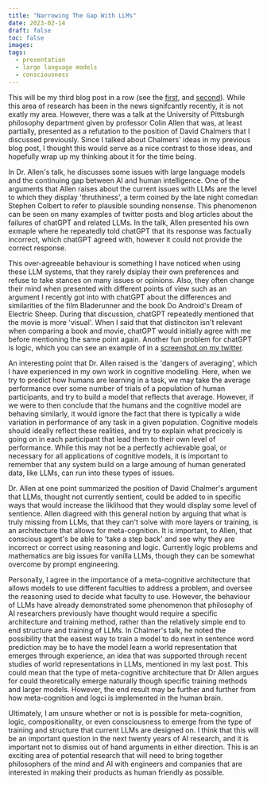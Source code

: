 ```yaml
---
title: "Narrowing The Gap With LLMs"
date: 2023-02-14
draft: false
toc: false
images:
tags:
  - presentation
  - large language models
  - consciousness 
---
```


This will be my third blog post in a row (see the [first](https://tylerjamesmalloy.github.io/posts/sentience/), and [second](https://tylerjamesmalloy.github.io/posts/neurips-2022/)). While this area of research has been in the news signifcantly recently, it is not exatly my area. However, there was a talk at the University of Pittsburgh philosophy department given by professor Colin Allen that was, at least partially, presented as a refutation to the position of David Chalmers that I discussed previously. Since I talked about Chalmers' ideas in my previous blog post, I thought this would serve as a nice contrast to those ideas, and hopefully wrap up my thinking about it for the time being. 

In Dr. Allen's talk, he discusses some issues with large language models and the continuing gap between AI and human intelligence. One of the arguments that Allen raises about the current issues with LLMs are the level to which they display 'thruthiness', a term coined by the late night comedian Stephen Colbert to refer to plausible sounding nonsense. This phenomenon can be seen on many examples of twitter posts and blog articles about the failures of chatGPT and related LLMs. In the talk, Allen presented his own exmaple where he repeatedly told chatGPT that its response was factually incorrect, which chatGPT agreed with, however it could not provide the correct response. 

This over-agreeable behaviour is something I have noticed when using these LLM systems, that they rarely dsiplay their own preferences and refuse to take stances on many issues or opinions. Also, they often change their mind when presented with different points of view such as an argument I recently got into with chatGPT about the differences and similarities of the film Bladerunner and the book Do Android's Dream of Electric Sheep. During that discussion, chatGPT repeatedly mentioned that the movie is more 'visual'. When I said that that distinciton isn't relevant when comparing a book and movie, chatGPT would initially agree with me before mentioning the same point again. Another fun problem for chatGPT is logic, which you can see an example of in a [screenshot on my twitter](https://twitter.com/TylerJMalloy/status/1624277084544671744/photo/1).

An interesting point that Dr. Allen raised is the 'dangers of averaging', which I have experienced in my own work in cognitive modelling. Here, when we try to predict how humans are learning in a task, we may take the average performance over some number of trials of a population of human participants, and try to build a model that reflects that average. However, if we were to then conclude that the humans and the cognitive model are behaving similarly, it would ignore the fact that there is typically a wide variation in performance of any task in a given population. Cognitive models should ideally reflect these realities, and try to explain what precicely is going on in each participant that lead them to their own level of performance. While this may not be a perfectly achievable goal, or necessary for all applications of cognitive models, it is important to remember that any system build on a large amoung of human generated data, like LLMs, can run into these types of issues. 

Dr. Allen at one point summarized the position of David Chalmer's argument that LLMs, thought not currently sentient, could be added to in specific ways that would increase the liklihood that they would display some level of sentience. Allen diagreed with this general notion by arguing that what is truly missing from LLMs, that they can't solve with more layers or training, is an architecture that allows for meta-cognition. It is important, to Allen, that conscious agent's be able to 'take a step back' and see why they are incorrect or correct using reasoning and logic. Currently logic problems and mathematics are big issues for vanilla LLMs, though they can be somewhat overcome by prompt engineering. 

Personally, I agree in the importance of a meta-cognitive architecture that allows models to use different faculties to address a problem, and oversee the reasoning used to decide what faculty to use. However, the behaviour of LLMs have already demonstrated some phenomenon that philosophy of AI researchers previously have thought would require a specific architecture and training method, rather than the relatively simple end to end structure and training of LLMs. In Chalmer's talk, he noted the possibility that the easest way to train a model to do next in sentence word prediction may be to have the model learn a world representation that emerges through experience, an idea that was supported through recent studies of world representations in LLMs, mentioned in my last post. This could mean that the type of meta-cognitive architecture that Dr Allen argues for could theoretically emerge naturally though specific training methods and larger models. However, the end result may be further and further from how meta-cognition and logci is implemented in the human brain. 

Ultimately, I am unsure whether or not is is possible for meta-cognition, logic, compositionality, or even consciousness to emerge from the type of training and structure that current LLMs are designed on. I think that this will be an important question in the next twenty years of AI research, and it is important not to dismiss out of hand arguments in either direction. This is an exciting area of potential research that will need to bring together philosophers of the mind and AI with engineers and companies that are interested in making their products as human friendly as possible. 

